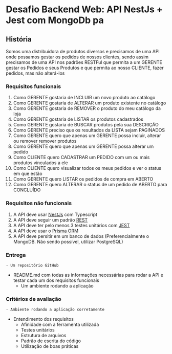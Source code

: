 # Desafio Backend Web: API NestJs + Jest com MongoDb pa

## História
Somos uma distribuidora de produtos diversos e precisamos de uma API onde possamos gestar os pedidos de nossos clientes, sendo assim precisamos de uma API nos padrões RESTFul que permita a um GERENTE gestar os Pedidos e seus Produtos e que permita ao nosso CLIENTE, fazer pedidos, mas não alterá-los

### Requisitos funcionais
1. Como GERENTE gostaria de INCLUIR um novo produto ao catálogo
2. Como GERENTE gostaria de ALTERAR um produto existente no catálogo
3. Como GERENTE gostaria de REMOVER o produto do meu catálogo da loja
4. Como GERENTE gostaria de LISTAR os produtos cadastrados
5. Como GERENTE gostaria de BUSCAR produtos pela sua DESCRIÇÃO
6. Como GERENTE preciso que os resultados da LISTA sejam PAGINADOS
7. Como GERENTE quero que apenas um GERENTE possa incluir, alterar ou remover remover produtos
8. Como GERENTE quero que apenas um GERENTE possa alterar um pedido
8. Como CLIENTE quero CADASTRAR um PEDIDO com um ou mais produtos vinculados a ele
9. Como CLIENTE quero visualizar todos os meus pedidos e ver o status em que estão
10. Como GERENTE quero LISTAR os pedidos de compra em ABERTO
11. Como GERENTE quero ALTERAR o status de um pedido de ABERTO para CONCLUÍDO

### Requisitos não funcionais
1. A API deve usar [NestJs](https://nestjs.com/) com Typescript
2. A API deve seguir um padrão [REST](https://cloud.google.com/apis/design)
3. A API deve ter pelo menos 3 testes unitários com [JEST](https://jestjs.io/pt-BR/)
4. A API deve usar o [Prisma ORM](https://www.prisma.io/)
5. A API deve persitir em um banco de dados (Preferencialmente o MongoDB. Não sendo possível, utilizar PostgreSQL)

### Entrega
	- Um repositório GitHub
  - README.md com todas as informações necessárias para rodar a API e testar cada um dos requisitos funcionais
	- Um ambiente rodando a aplicação

### Critérios de avaliação
	- Ambiente rodando a aplicação corretamente
  - Entendimento dos requisitos
	- Afinidade com a ferramenta utilizada
	- Testes unitários
	- Estrutura de arquivos
	- Padrão de escrita do código
	- Utilização de boas práticas
